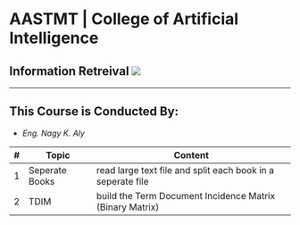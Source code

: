 # AASTMT | College of Artificial Intelligence
## Information Retreival ![](https://img.shields.io/badge/Semester-Fall--2024-yellow)
---
## This Course is Conducted By:
- _Eng. Nagy K. Aly_

| # | Topic | Content |
| ------ | ------ | ------ |
| 1 | Seperate Books | read large text file and split each book in a seperate file  |
| 2 | TDIM  | build the Term Document Incidence Matrix (Binary Matrix)  |
